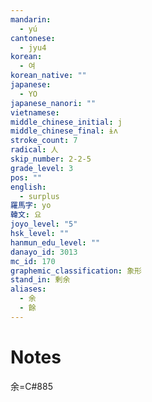 ```yaml
---
mandarin:
  - yú
cantonese:
  - jyu4
korean:
  - 여
korean_native: ""
japanese:
  - YO
japanese_nanori: ""
vietnamese:
middle_chinese_initial: j
middle_chinese_final: ɨʌ
stroke_count: 7
radical: 人
skip_number: 2-2-5
grade_level: 3
pos: ""
english:
  - surplus
羅馬字: yo
韓文: 요
joyo_level: "5"
hsk_level: ""
hanmun_edu_level: ""
danayo_id: 3013
mc_id: 170
graphemic_classification: 象形
stand_in: 剰余
aliases:
  - 余
  - 餘
---
```


# Notes
余=C#885
